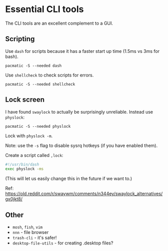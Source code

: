 # Essential CLI tools

The CLI tools are an excellent complement to a GUI.

## Scripting

Use `dash` for scripts because it has a faster start up time (1.5ms vs 3ms for bash).

```terminal
pacmatic -S --needed dash
```

Use `shellcheck` to check scripts for errors.

```terminal
pacmatic -S --needed shellcheck
```

## Lock screen

I have found `swaylock` to actually be surprisingly unreliable. Instead use `physlock`:

```terminal
pacmatic -S --needed physlock
```

Lock with `physlock -m`.

Note: use the `-s` flag to disable sysrq hotkeys (if you have enabled them).

Create a script called `,lock`:

```sh
#!/usr/bin/dash
exec physlock -ms
```

(This will let us easily change this in the future if we want to.)

Ref: <https://old.reddit.com/r/swaywm/comments/n344ey/swaylock_alternatives/gx0jkt8/>

## Other

* `mosh`, `fish`, `vim`
* `nnn` - file browser
* `trash-cli` - it's safer!
* `desktop-file-utils` - for creating .desktop files?
